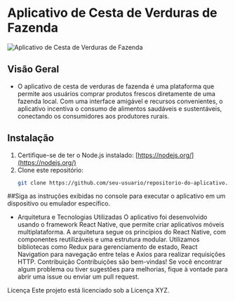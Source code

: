 # Aplicativo de Cesta de Verduras de Fazenda

![Aplicativo de Cesta de Verduras de Fazenda](demo.gif)

## Visão Geral
- O aplicativo de cesta de verduras de fazenda é uma plataforma que permite aos usuários comprar produtos frescos diretamente de uma fazenda local. Com uma interface amigável e recursos convenientes, o aplicativo incentiva o consumo de alimentos saudáveis e sustentáveis, conectando os consumidores aos produtores rurais.

## Instalação
1. Certifique-se de ter o Node.js instalado: [https://nodejs.org/](https://nodejs.org/)
2. Clone este repositório:
   ```bash
   git clone https://github.com/seu-usuario/repositorio-do-aplicativo.git

 ##Siga as instruções exibidas no console para executar o aplicativo em um dispositivo ou emulador específico.
- Arquitetura e Tecnologias Utilizadas
O aplicativo foi desenvolvido usando o framework React Native, que permite criar aplicativos móveis multiplataforma.
A arquitetura segue os princípios do React Native, com componentes reutilizáveis e uma estrutura modular.
Utilizamos bibliotecas como Redux para gerenciamento de estado, React Navigation para navegação entre telas e Axios para realizar requisições HTTP.
Contribuição
Contribuições são bem-vindas! Se você encontrar algum problema ou tiver sugestões para melhorias, fique à vontade para abrir uma issue ou enviar um pull request.

Licença
Este projeto está licenciado sob a Licença XYZ.
